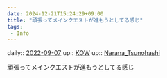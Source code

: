 ```yaml
---
date: 2024-12-21T15:24:29+09:00
title: "頑張ってメインクエストが進もうとしてる感じ"
tags:
 - Info
---
```


daily:: [2022-09-07](Daily_Note/2022-09-07.md)
up:: [KOW](../Bar/Novel/Nacaria/KOW.md)
up:: [Narana_Tsunohashi](../Bar/Novel/Nacaria/Narana_Tsunohashi.md)

頑張ってメインクエストが進もうとしてる感じ